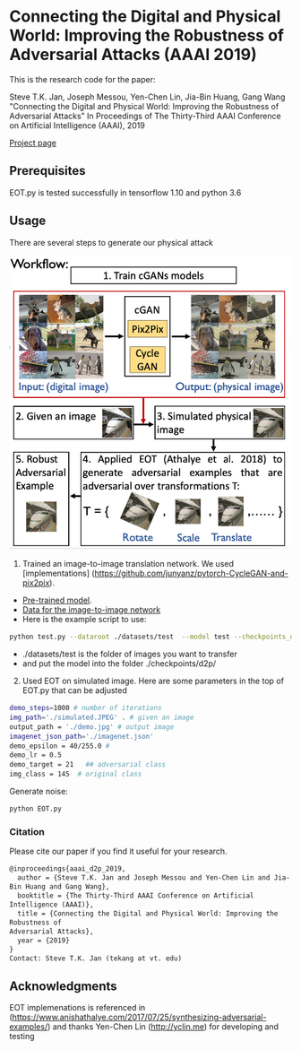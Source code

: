 # Connecting the Digital and Physical World: Improving the Robustness of Adversarial Attacks (AAAI 2019)

This is the research code for the paper:

Steve T.K. Jan, Joseph Messou, Yen-Chen Lin, Jia-Bin Huang, Gang Wang "Connecting the Digital and Physical World: Improving the Robustness of Adversarial Attacks" 
In Proceedings of The Thirty-Third AAAI Conference on Artificial Intelligence (AAAI), 2019

[Project page](http://people.cs.vt.edu/tekang/D2P/)

## Prerequisites
EOT.py is tested successfully in tensorflow 1.10 and python 3.6


## Usage

There are several steps to generate our physical attack

<img src="workflow.png"  width="500" />


1. Trained an image-to-image translation network. We used [implementations] (https://github.com/junyanz/pytorch-CycleGAN-and-pix2pix). 
- [Pre-trained model](http://people.cs.vt.edu/tekang/D2P/latest_net_G.pth).
- [Data for the image-to-image network](http://people.cs.vt.edu/tekang/D2P/photo.zip)
- Here is the example script to use:
```bash
python test.py --dataroot ./datasets/test  --model test --checkpoints_dir ./checkpoints/  --name d2p/  --dataset_mode single --no_dropout  --norm batch
```
- ./datasets/test is the folder of images you want to transfer
- and put the model into the folder ./checkpoints/d2p/


2. Used EOT on simulated image.
Here are some parameters in the top of EOT.py that can be adjusted 

```bash
demo_steps=1000 # number of iterations
img_path='./simulated.JPEG' . # given an image
output_path = './demo.jpg' # output image
imagenet_json_path='./imagenet.json'
demo_epsilon = 40/255.0 # 
demo_lr = 0.5
demo_target = 21   ## adversarial class
img_class = 145  # original class
```
Generate noise: 
```bash
python EOT.py
```






### Citation


Please cite our paper if you find it useful for your research.

```
@inproceedings{aaai_d2p_2019,
  author = {Steve T.K. Jan and Joseph Messou and Yen-Chen Lin and Jia-Bin Huang and Gang Wang},
  booktitle = {The Thirty-Third AAAI Conference on Artificial Intelligence (AAAI)},
  title = {Connecting the Digital and Physical World: Improving the Robustness of
Adversarial Attacks},
  year = {2019}
}
Contact: Steve T.K. Jan (tekang at vt. edu)
```

## Acknowledgments

EOT implemenations is referenced in (https://www.anishathalye.com/2017/07/25/synthesizing-adversarial-examples/)
and thanks Yen-Chen Lin (http://yclin.me) for developing and testing


